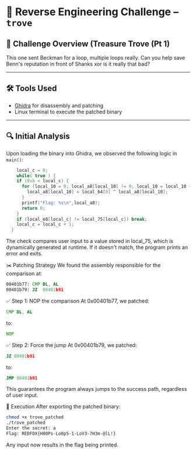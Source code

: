 # 🔐 Reverse Engineering Challenge – `trove`

## 📁 Challenge Overview (Treasure Trove (Pt 1)
This one sent Beckman for a loop, multiple loops really. Can you help save Benn's reputation in front of Shanks xor is it really that bad?

---

## 🛠 Tools Used

- [Ghidra](https://ghidra-sre.org/) for disassembly and patching
- Linux terminal to execute the patched binary

---

## 🔍 Initial Analysis

Upon loading the binary into Ghidra, we observed the following logic in `main()`:

```c
    local_c = 0;
    while( true ) {
    if (0xb < local_c) {
      for (local_10 = 0; local_a8[local_10] != 0; local_10 = local_10 + 1) {
        local_a8[local_10] = local_b4[0] ^ local_a8[local_10];
      }
      printf("Flag: %s\n",local_a8);
      return 0;
    }
    if (local_e8[local_c] != local_75[local_c]) break;
    local_c = local_c + 1;
  }
```
The check compares user input to a value stored in local_75, which is dynamically generated at runtime. If it doesn't match, the program prints an error and exits.

✂️ Patching Strategy
We found the assembly responsible for the comparison at:

```asm
00401b77: CMP DL, AL
00401b79: JZ  00401b91
```
✅ Step 1: NOP the comparison
At 0x00401b77, we patched:

```asm
CMP DL, AL
```
to:
```asm
NOP
```
✅ Step 2: Force the jump
At 0x00401b79, we patched:

```asm
JZ 00401b91
```
to:
```asm
JMP 00401b91
```
This guarantees the program always jumps to the success path, regardless of user input.

🚀 Execution
After exporting the patched binary:

```bash
chmod +x trove_patched
./trove_patched
Enter the secret: a
Flag: REDFOX{H00Ps-Lo0p5-1-LoV3-7H3m-@lL!}
```
Any input now results in the flag being printed.
